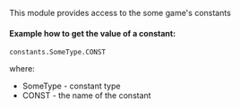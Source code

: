 This module provides access to the some game's constants

#### Example how to get the value of a constant:
    constants.SomeType.CONST 
 
where:
- SomeType - constant type
- CONST - the name of the constant
